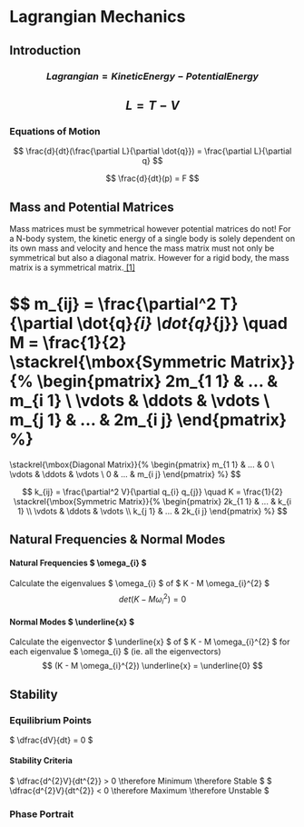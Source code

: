 # Lagrangian Mechanics

## Introduction

### $$ Lagrangian = Kinetic Energy - Potential Energy $$

## $$ L = T - V $$

### Equations of Motion
$$ \frac{d}{dt}(\frac{\partial L}{\partial \dot{q}}) = \frac{\partial L}{\partial q} $$

$$ \frac{d}{dt}(p) = F $$

## Mass and Potential Matrices

Mass matrices must be symmetrical however potential matrices do not! For a N-body system, the kinetic energy of a single body is solely dependent on its own mass and velocity and hence the mass matrix must not only be symmetrical but also a diagonal matrix. However for a rigid body, the mass matrix is a symmetrical matrix.[ [1] ](https://physics.stackexchange.com/questions/95627/can-a-mass-matrix-be-asymmetric)

$$
m_{ij} = \frac{\partial^2 T}{\partial \dot{q}_{i} \dot{q}_{j}}
\quad
M = \frac{1}{2}
\stackrel{\mbox{Symmetric Matrix}}{%
\begin{pmatrix}
2m_{1 1} & ... & m_{i 1} \\
\vdots & \ddots & \vdots \\ 
m_{j 1} & ... & 2m_{i j}
\end{pmatrix}
%}
= 
\stackrel{\mbox{Diagonal Matrix}}{%
\begin{pmatrix}
m_{1 1} & ... & 0 \\
\vdots & \ddots & \vdots \\ 
0 & ... & m_{i j}
\end{pmatrix}
%}
$$

$$ 
k_{ij} = \frac{\partial^2 V}{\partial q_{i} q_{j}}
\quad
K = \frac{1}{2}
\stackrel{\mbox{Symmetric Matrix}}{%
\begin{pmatrix}
2k_{1 1} & ... & k_{i 1} \\
\vdots & \ddots & \vdots \\ 
k_{j 1} & ... & 2k_{i j}
\end{pmatrix}
%}
$$

## Natural Frequencies & Normal Modes

#### Natural Frequencies $ \omega_{i} $ 
Calculate the eigenvalues $ \omega_{i} $ of $ K - M \omega_{i}^{2} $
$$ det(K - M \omega_{i}^{2}) = 0 $$

#### Normal Modes $ \underline{x} $
Calculate the eigenvector $ \underline{x} $ of $ K - M \omega_{i}^{2} $ for each eigenvalue $ \omega_{i} $ (ie. all the eigenvectors)
$$ (K - M \omega_{i}^{2}) \underline{x} = \underline{0} $$


## Stability

### Equilibrium Points
$ \dfrac{dV}{dt} = 0 $

#### Stability Criteria
$ \dfrac{d^{2}V}{dt^{2}} > 0 \therefore Minimum \therefore Stable $
$ \dfrac{d^{2}V}{dt^{2}} < 0 \therefore Maximum \therefore Unstable $

### Phase Portrait


</br></br>

